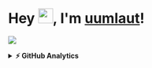 # Hey <img width="30" src="https://github.com/TheDudeThatCode/TheDudeThatCode/blob/master/Assets/Hi.gif" width="30px">, I'm [uumlaut](https://vyragosa.github.io/)!
<p>
 <a href="https://github.com/DenverCoder1/readme-typing-svg"><img src="https://readme-typing-svg.herokuapp.com?color=CAD1D8&lines=Computer+Science+Student;Computer+Science+Student&width=500&height=50&font=monospace"></a>
</p>

<details>
  <summary><b>⚡ GitHub Analytics</b></summary>
  <br/>
  <div align="center">
  <img height="175em" src="https://github-readme-stats-eight-theta.vercel.app/api?username=vyragosa&bg_color=30,e96443,904e95,481677&title_color=ffcdf0&text_color=ffcdf0&hide_border=true&include_all_commits=true&count_private=true&hide_border=true"/>
  <img height="175em" src="https://github-readme-stats-eight-theta.vercel.app/api/top-langs/?username=vyragosa&layout=compact&hide=css,html,mustache&langs_count=9&bg_color=30,e96443,904e95,481677&title_color=ffcdf0&text_color=ffcdf0&hide_border=true"/>
  <br/>
  <img height="150em" href="https://github.com/vyragosa"><img alt="uumlaut-activity-bar" src="https://github-readme-activity-graph.cyclic.app/graph?username=vyragosa&theme=github-compact"/>
</div>
</details>
